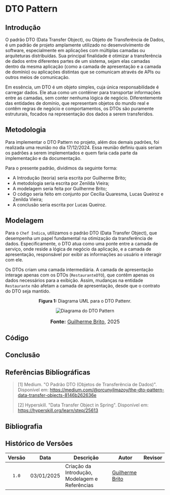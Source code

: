 # DTO Pattern

## Introdução
O padrão DTO (Data Transfer Object), ou Objeto de Transferência de Dados, é um padrão de projeto amplamente utilizado no desenvolvimento de software, especialmente em aplicações com múltiplas camadas ou arquiteturas distribuídas. Sua principal finalidade é otimizar a transferência de dados entre diferentes partes de um sistema, sejam elas camadas dentro da mesma aplicação (como a camada de apresentação e a camada de domínio) ou aplicações distintas que se comunicam através de APIs ou outros meios de comunicação.

Em essência, um DTO é um objeto simples, cuja única responsabilidade é carregar dados. Ele atua como um contêiner para transportar informações entre as camadas, sem conter nenhuma lógica de negócio. Diferentemente das entidades de domínio, que representam objetos do mundo real e contêm regras de negócio e comportamentos, os DTOs são puramente estruturais, focados na representação dos dados a serem transferidos.


## Metodologia

Para implementar o DTO Pattern no projeto, além dos demais padrões, foi realizada uma reunião no dia 17/12/2024. Essa reunião definiu quais seriam os padrões a serem implementados e quem faria cada parte da implementação e da documentação. 

Para o presente padrão, dividimos da seguinte forma: 

- A Introdução (teoria) seria escrita por Guilherme Brito;
- A metodologia seria escrita por Zenilda Vieira;
- A modelagem seria feita por Guilherme Brito;
- O código seria feito em conjunto por Cecília Quaresma, Lucas Queiroz e Zenilda Vieira;
- A conclusão seria escrita por Lucas Queiroz.

## Modelagem
Para o `Chef Indica`, utilizamos o padrão DTO (Data Transfer Object), que desempenha um papel fundamental na otimização da transferência de dados. Especificamente, o DTO atua como uma ponte entre a camada de serviço, onde reside a lógica de negócio da aplicação, e a camada de apresentação, responsável por exibir as informações ao usuário e interagir com ele.

Os DTOs criam uma camada intermediária. A camada de apresentação interage apenas com os DTOs (`RestauranteDTO`), que contêm apenas os dados necessários para a exibição. Assim, mudanças na entidade `Restaurante` não afetam a camada de apresentação, desde que o contrato do DTO seja mantido.

<center>
<p style="text-align: center"><b>Figura 1:</b> Diagrama UML para o DTO Pattenr.</p>
<div align="center">
  <img src="https://raw.githubusercontent.com/UnBArqDsw2024-2/2024.2_G10_Recomendacao_Entrega_03/refs/heads/main/docs/imagens/docs/imagens/dto-pattern.jpeg" alt="Diagrama do DTO Pattern" >
</div>
<font size="3"><p style="text-align: center"><b>Fonte:</b> <a href="https://github.com/GuilhermeB12">Guilherme Brito</a>, 2025</p></font>
</center>


## Código

## Conclusão

## Referências Bibliográficas

> [1] Medium. "O Padrão DTO (Objetos de Transferência de Dados)". Disponível em: https://medium.com/@orcunyilmazoy/the-dto-pattern-data-transfer-objects-8146b262636e
>
> [2] Hyperskill. "Data Transfer Object in Spring". Disponível em: https://hyperskill.org/learn/step/25613
>

## Bibliografia

## Histórico de Versões

| Versão | Data | Descrição | Autor | Revisor |
| :----: | ---- | --------- | ----- | ------- |
| `1.0`  |03/01/2025| Criação da Introdução, Modelagem e Referências | [Guilherme Brito](https://github.com/GuilhermeB12) | |